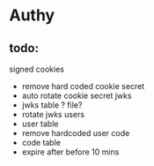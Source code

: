 # Authy

## todo:
signed cookies
- remove hard coded cookie secret 
- auto rotate cookie secret
jwks
- jwks table ? file? 
- rotate jwks
users
- user table
- remove hardcoded user
code
- code table
- expire after before 10 mins

